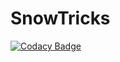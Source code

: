 # SnowTricks
[![Codacy Badge](https://app.codacy.com/project/badge/Grade/383f44a9ae874cd2bfb1af4c0c20654d)](https://app.codacy.com/gh/kseb49/SnowTricks/dashboard?utm_source=gh&utm_medium=referral&utm_content=&utm_campaign=Badge_grade)